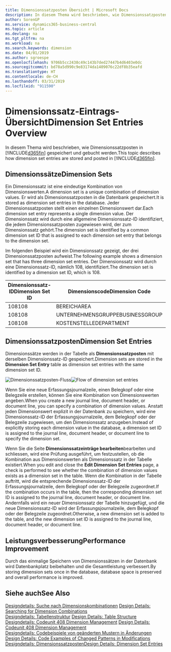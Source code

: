 ```yaml
---
title: Dimensionssatzposten Übersicht | Microsoft Docs
description: In diesem Thema wird beschrieben, wie Dimensionssatzposten in Dynamics 365 gespeichert und gebucht werden.
author: SorenGP
ms.service: dynamics365-business-central
ms.topic: article
ms.devlang: na
ms.tgt_pltfrm: na
ms.workload: na
ms.search.keywords: dimension
ms.date: 04/01/2019
ms.author: sgroespe
ms.openlocfilehash: 9706b5cc2438c49c143b7ded27447b4d6403e0dc
ms.sourcegitcommit: bd78a5d990c9e83174da1409076c22df8b35eafd
ms.translationtype: HT
ms.contentlocale: de-CH
ms.lasthandoff: 03/31/2019
ms.locfileid: "911590"
---
```

# <a name="dimension-set-entries-overview"></a><span data-ttu-id="e61f3-103">Dimensionssatz-Eintrags-Übersicht</span><span class="sxs-lookup"><span data-stu-id="e61f3-103">Dimension Set Entries Overview</span></span>
<span data-ttu-id="e61f3-104">In diesem Thema wird beschrieben, wie Dimensionssatzposten in [!INCLUDE[d365fin](includes/d365fin_md.md)] gespeichert und gebucht werden.</span><span class="sxs-lookup"><span data-stu-id="e61f3-104">This topic describes how dimension set entries are stored and posted in [!INCLUDE[d365fin](includes/d365fin_md.md)].</span></span>  

## <a name="dimension-sets"></a><span data-ttu-id="e61f3-105">Dimensionssätze</span><span class="sxs-lookup"><span data-stu-id="e61f3-105">Dimension Sets</span></span>  
<span data-ttu-id="e61f3-106">Ein Dimensionssatz ist eine eindeutige Kombination von Dimensionswerten.</span><span class="sxs-lookup"><span data-stu-id="e61f3-106">A dimension set is a unique combination of dimension values.</span></span> <span data-ttu-id="e61f3-107">Er wird als Dimensionssatzposten in die Datenbank gespeichert.</span><span class="sxs-lookup"><span data-stu-id="e61f3-107">It is stored as dimension set entries in the database.</span></span> <span data-ttu-id="e61f3-108">Jeder Dimensionssatzposten stellt einen einzelnen Dimensionswert dar.</span><span class="sxs-lookup"><span data-stu-id="e61f3-108">Each dimension set entry represents a single dimension value.</span></span> <span data-ttu-id="e61f3-109">Der Dimensionssatz wird durch eine allgemeine Dimensionssatz-ID identifiziert, die jedem Dimensionssatzposten zugewiesen wird, der zum Dimensionssatz gehört.</span><span class="sxs-lookup"><span data-stu-id="e61f3-109">The dimension set is identified by a common dimension set ID that is assigned to each dimension set entry that belongs to the dimension set.</span></span>  

<span data-ttu-id="e61f3-110">Im folgenden Beispiel wird ein Dimensionssatz gezeigt, der drei Dimensionssatzposten aufweist.</span><span class="sxs-lookup"><span data-stu-id="e61f3-110">The following example shows a dimension set that has three dimension set entries.</span></span> <span data-ttu-id="e61f3-111">Der Dimensionssatz wird durch eine Dimensionssatz-ID, nämlich 108, identifiziert.</span><span class="sxs-lookup"><span data-stu-id="e61f3-111">The dimension set is identified by a dimension set ID, which is 108.</span></span>  

|<span data-ttu-id="e61f3-112">Dimensionssatz-ID</span><span class="sxs-lookup"><span data-stu-id="e61f3-112">Dimension Set ID</span></span>|<span data-ttu-id="e61f3-113">Dimensionscode</span><span class="sxs-lookup"><span data-stu-id="e61f3-113">Dimension Code</span></span>|<span data-ttu-id="e61f3-114">Dimensionswertcode</span><span class="sxs-lookup"><span data-stu-id="e61f3-114">Dimension Value Code</span></span>|<span data-ttu-id="e61f3-115">Dimensionswertname</span><span class="sxs-lookup"><span data-stu-id="e61f3-115">Dimension Value Name</span></span>|  
|----------------------|--------------------|--------------------------|--------------------------|  
|<span data-ttu-id="e61f3-116">108</span><span class="sxs-lookup"><span data-stu-id="e61f3-116">108</span></span>|<span data-ttu-id="e61f3-117">BEREICH</span><span class="sxs-lookup"><span data-stu-id="e61f3-117">AREA</span></span>|<span data-ttu-id="e61f3-118">70</span><span class="sxs-lookup"><span data-stu-id="e61f3-118">70</span></span>|<span data-ttu-id="e61f3-119">Nordamerika</span><span class="sxs-lookup"><span data-stu-id="e61f3-119">America North</span></span>|  
|<span data-ttu-id="e61f3-120">108</span><span class="sxs-lookup"><span data-stu-id="e61f3-120">108</span></span>|<span data-ttu-id="e61f3-121">UNTERNEHMENSGRUPPE</span><span class="sxs-lookup"><span data-stu-id="e61f3-121">BUSINESSGROUP</span></span>|<span data-ttu-id="e61f3-122">HOME</span><span class="sxs-lookup"><span data-stu-id="e61f3-122">HOME</span></span>|<span data-ttu-id="e61f3-123">Start</span><span class="sxs-lookup"><span data-stu-id="e61f3-123">Home</span></span>|  
|<span data-ttu-id="e61f3-124">108</span><span class="sxs-lookup"><span data-stu-id="e61f3-124">108</span></span>|<span data-ttu-id="e61f3-125">KOSTENSTELLE</span><span class="sxs-lookup"><span data-stu-id="e61f3-125">DEPARTMENT</span></span>|<span data-ttu-id="e61f3-126">VERKAUF</span><span class="sxs-lookup"><span data-stu-id="e61f3-126">SALES</span></span>|<span data-ttu-id="e61f3-127">Verkauf</span><span class="sxs-lookup"><span data-stu-id="e61f3-127">Sales</span></span>|  

## <a name="dimension-set-entries"></a><span data-ttu-id="e61f3-128">Dimensionssatzposten</span><span class="sxs-lookup"><span data-stu-id="e61f3-128">Dimension Set Entries</span></span>  
<span data-ttu-id="e61f3-129">Dimensionssätze werden in der Tabelle als **Dimensionssatzposten** mit derselben Dimensionssatz-ID gespeichert.</span><span class="sxs-lookup"><span data-stu-id="e61f3-129">Dimension sets are stored in the **Dimension Set Entry** table as dimension set entries with the same dimension set ID.</span></span>  

<span data-ttu-id="e61f3-130">![Dimensionssatzposten-Fluss](media/dimensionentrynav7.png "Dimensionssatzposten-Fluss")</span><span class="sxs-lookup"><span data-stu-id="e61f3-130">![Flow of dimension set entries](media/dimensionentrynav7.png "Flow of dimension set entries")</span></span>  

<span data-ttu-id="e61f3-131">Wenn Sie eine neue Erfassungsjournalzeile, einen Belegkopf oder eine Belegzeile erstellen, können Sie eine Kombination von Dimensionswerten angeben.</span><span class="sxs-lookup"><span data-stu-id="e61f3-131">When you create a new journal line, document header, or document line, you can specify a combination of dimension values.</span></span> <span data-ttu-id="e61f3-132">Anstatt jeden Dimensionswert explizit in der Datenbank zu speichern, wird eine Dimensionssatz-ID der Erfassungsjournalzeile, dem Belegkopf oder der Belegzeile zugewiesen, um den Dimensionssatz anzugeben.</span><span class="sxs-lookup"><span data-stu-id="e61f3-132">Instead of explicitly storing each dimension value in the database, a dimension set ID is assigned to the journal line, document header, or document line to specify the dimension set.</span></span>  

<span data-ttu-id="e61f3-133">Wenn Sie die Seite **Dimensionssatzeinträge bearbeiten**bearbeiten und schliessen, wird eine Prüfung ausgeführt, um festzustellen, ob die Kombination aus Dimensionswerten als Dimensionssatz in der Tabelle existiert.</span><span class="sxs-lookup"><span data-stu-id="e61f3-133">When you edit and close the **Edit Dimension Set Entries** page, a check is performed to see whether the combination of dimension values exists as a dimension set in the table.</span></span> <span data-ttu-id="e61f3-134">Wenn die Kombination in der Tabelle auftritt, wird die entsprechende Dimensionssatz-ID der Erfassungsjournalzeile, dem Belegkopf oder der Belegzeile zugeordnet.</span><span class="sxs-lookup"><span data-stu-id="e61f3-134">If the combination occurs in the table, then the corresponding dimension set ID is assigned to the journal line, document header, or document line.</span></span> <span data-ttu-id="e61f3-135">Andernfalls wird ein neuer Dimensionssatz der Tabelle hinzugefügt, und die neue Dimensionssatz-ID wird der Erfassungsjournalzeile, dem Belegkopf oder der Belegzeile zugeordnet.</span><span class="sxs-lookup"><span data-stu-id="e61f3-135">Otherwise, a new dimension set is added to the table, and the new dimension set ID is assigned to the journal line, document header, or document line.</span></span>  

## <a name="performance-improvement"></a><span data-ttu-id="e61f3-136">Leistungsverbesserung</span><span class="sxs-lookup"><span data-stu-id="e61f3-136">Performance Improvement</span></span>  
<span data-ttu-id="e61f3-137">Durch das einmalige Speichern von Dimensionssätzen in der Datenbank wird Datenbankplatz beibehalten und die Gesamtleistung verbessert.</span><span class="sxs-lookup"><span data-stu-id="e61f3-137">By storing dimension sets once in the database, database space is preserved and overall performance is improved.</span></span>  

## <a name="see-also"></a><span data-ttu-id="e61f3-138">Siehe auch</span><span class="sxs-lookup"><span data-stu-id="e61f3-138">See Also</span></span>  
<span data-ttu-id="e61f3-139">[Designdetails: Suche nach Dimensionskombinationen](design-details-searching-for-dimension-combinations.md) </span><span class="sxs-lookup"><span data-stu-id="e61f3-139">[Design Details: Searching for Dimension Combinations](design-details-searching-for-dimension-combinations.md) </span></span>  
<span data-ttu-id="e61f3-140">[Designdetails: Tabellenstruktur](design-details-table-structure.md) </span><span class="sxs-lookup"><span data-stu-id="e61f3-140">[Design Details: Table Structure](design-details-table-structure.md) </span></span>  
<span data-ttu-id="e61f3-141">[Designdetails: Codeunit 408 Dimension Management](design-details-codeunit-408-dimension-management.md) </span><span class="sxs-lookup"><span data-stu-id="e61f3-141">[Design Details: Codeunit 408 Dimension Management](design-details-codeunit-408-dimension-management.md) </span></span>  
<span data-ttu-id="e61f3-142">[Designdetails: Codebeispiele von geänderten Mustern in Änderungen](design-details-code-examples-of-changed-patterns-in-modifications.md) </span><span class="sxs-lookup"><span data-stu-id="e61f3-142">[Design Details: Code Examples of Changed Patterns in Modifications](design-details-code-examples-of-changed-patterns-in-modifications.md) </span></span>  
[<span data-ttu-id="e61f3-143">Designdetails: Dimensionssatzposten</span><span class="sxs-lookup"><span data-stu-id="e61f3-143">Design Details: Dimension Set Entries</span></span>](design-details-dimension-set-entries.md)   
